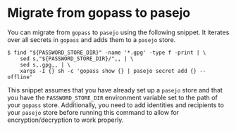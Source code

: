 # Migrate from gopass to pasejo

You can migrate from `gopass` to `pasejo` using the following snippet. It iterates over all secrets in `gopass` and adds them to a `pasejo` store.

```shell
$ find "${PASSWORD_STORE_DIR}" -name '*.gpg' -type f -print | \
    sed s,"${PASSWORD_STORE_DIR}/",, | \
    sed s,.gpg,, | \
    xargs -I {} sh -c 'gopass show {} | pasejo secret add {} --offline'
```

This snippet assumes that you have already set up a `pasejo` store and that you have the `PASSWORD_STORE_DIR` environment variable set to the path of your `gopass` store. Additionally, you need to add identities and recipients to your `pasejo` store before running this command to allow for encryption/decryption to work properly.
